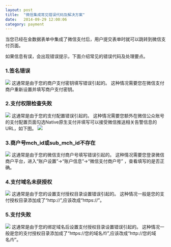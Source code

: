 ```yaml
---
layout: post
title:  "微信集成常见错误代码及解决方案"
date:   2014-09-29 12:00:06
category: payment
---
```


当您已经在金数据表单中集成了微信支付后，用户提交表单时就可以跳转到微信支付页面。

如果信息有误，会出现错误提示，下面介绍常见的错误代码及处理要点。

### 1.签名错误
![](http://jinshuju-help-pics.b0.upaiyun.com/images/wxpay-faq-1.png)
这通常是由于您的商户支付密钥填写错误引起的。
这种情况需要您在微信支付商户重新设置并填写商户支付密钥。

### 2.支付权限检查失败
![](http://jinshuju-help-pics.b0.upaiyun.com/images/wxpay-faq-2.png)
这通常是由于您的支付配置错误引起的。
这种情况需要您额外在微信公众账号的支付配置页面勾选Native原生支付并填写可以接受微信推送相关告警信息的URL，如下图。
![](http://jinshuju-help-pics.b0.upaiyun.com/images/wxpay-faq-2-1.png)


### 3.商户号mch\_id或sub\_mch\_id不存在
![](http://jinshuju-help-pics.b0.upaiyun.com/images/wxpay-faq-3.png)
这通常是由于您的微信支付商户号填写错误引起的。
这种情况需要您登录微信商户平台，进入“账户设置”->“账户信息”->“微信支付商户号” ，查看填写的是否正确。

### 4.支付域名未获授权
![](http://jinshuju-help-pics.b0.upaiyun.com/images/wxpay-faq-4.png)
这通常是由于您的设置支付授权目录设置错误引起的。
这种情况一般是您的支付授权目录添加成了“http://”,应该改成“https://”。

### 5.支付失败
![](http://jinshuju-help-pics.b0.upaiyun.com/images/wxpay-faq-5.png)
这通常是由于您的绑定域名后设置支付授权目录设置错误引起的。
这种情况一般是您的支付授权目录添加成了“https://您的域名/f/”,应该改成“http://您的域名/f/”。